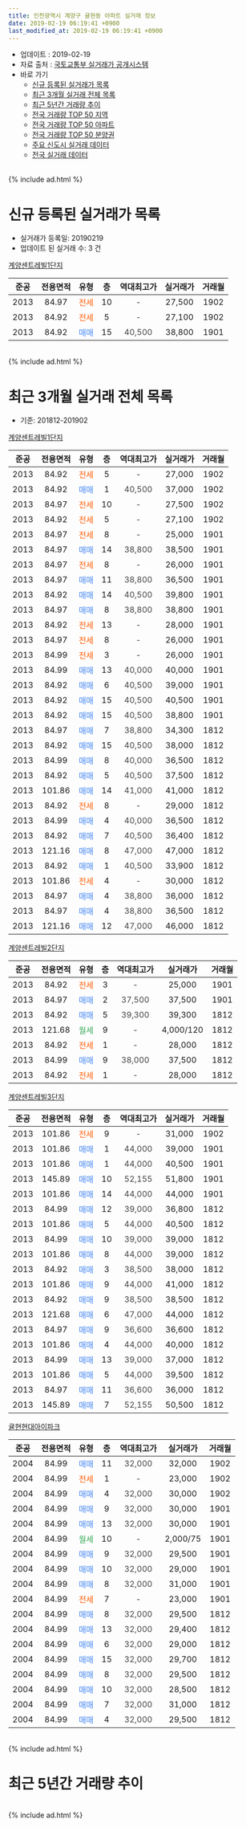 ```yaml
---
title: 인천광역시 계양구 귤현동 아파트 실거래 정보
date: 2019-02-19 06:19:41 +0900
last_modified_at: 2019-02-19 06:19:41 +0900
---
```


* 업데이트 : 2019-02-19
* 자료 출처 : [국토교통부 실거래가 공개시스템](http://rt.molit.go.kr)
* 바로 가기
    * [신규 등록된 실거래가 목록](#신규-등록된-실거래가-목록)
    * [최근 3개월 실거래 전체 목록](#최근-3개월-실거래-전체-목록)
    * [최근 5년간 거래량 추이](#최근-5년간-거래량-추이)
    * [전국 거래량 TOP 50 지역](https://inasie.github.io/apt-trade-info/최근-3개월-전국에서-가장-거래가-많이-발생한-지역)
    * [전국 거래량 TOP 50 아파트](https://inasie.github.io/apt-trade-info/최근-3개월-전국에서-가장-거래가-많이-발생한-아파트)
    * [전국 거래량 TOP 50 분양권](https://inasie.github.io/apt-trade-info/최근-3개월-전국에서-가장-거래가-많이-발생한-분양권)
    * [주요 신도시 실거래 데이터](https://inasie.github.io/apt-trade-info/주요-신도시)
    * [전국 실거래 데이터](https://inasie.github.io/apt-trade-info/전국)
<br>
{% include ad.html %}
<br>

# 신규 등록된 실거래가 목록
* 실거래가 등록일: 20190219
* 업데이트 된 실거래 수: 3 건


[계양센트레빌1단지](https://search.naver.com/search.naver?query=%EC%9D%B8%EC%B2%9C%EA%B4%91%EC%97%AD%EC%8B%9C+%EA%B3%84%EC%96%91%EA%B5%AC+%EA%B7%A4%ED%98%84%EB%8F%99+%EA%B3%84%EC%96%91%EC%84%BC%ED%8A%B8%EB%A0%88%EB%B9%8C1%EB%8B%A8%EC%A7%80)

|준공|전용면적|유형|층|역대최고가|실거래가|거래월|
|:---:|:---:|:---:|:---:|:---:|:---:|:---:|
|2013|84.97|<span style="color:#ff5a00">전세</span>|10|<span style="color:#444444">-</span>|27,500|1902|
|2013|84.92|<span style="color:#ff5a00">전세</span>|5|<span style="color:#444444">-</span>|27,100|1902|
|2013|84.92|<span style="color:#4285f3">매매</span>|15|<span style="color:#444444">40,500</span>|38,800|1901|


<br>
{% include ad.html %}
<br>

# 최근 3개월 실거래 전체 목록
* 기준: 201812-201902


[계양센트레빌1단지](https://search.naver.com/search.naver?query=%EC%9D%B8%EC%B2%9C%EA%B4%91%EC%97%AD%EC%8B%9C+%EA%B3%84%EC%96%91%EA%B5%AC+%EA%B7%A4%ED%98%84%EB%8F%99+%EA%B3%84%EC%96%91%EC%84%BC%ED%8A%B8%EB%A0%88%EB%B9%8C1%EB%8B%A8%EC%A7%80)

|준공|전용면적|유형|층|역대최고가|실거래가|거래월|
|:---:|:---:|:---:|:---:|:---:|:---:|:---:|
|2013|84.92|<span style="color:#ff5a00">전세</span>|5|<span style="color:#444444">-</span>|27,000|1902|
|2013|84.92|<span style="color:#4285f3">매매</span>|1|<span style="color:#444444">40,500</span>|37,000|1902|
|2013|84.97|<span style="color:#ff5a00">전세</span>|10|<span style="color:#444444">-</span>|27,500|1902|
|2013|84.92|<span style="color:#ff5a00">전세</span>|5|<span style="color:#444444">-</span>|27,100|1902|
|2013|84.97|<span style="color:#ff5a00">전세</span>|8|<span style="color:#444444">-</span>|25,000|1901|
|2013|84.97|<span style="color:#4285f3">매매</span>|14|<span style="color:#444444">38,800</span>|38,500|1901|
|2013|84.97|<span style="color:#ff5a00">전세</span>|8|<span style="color:#444444">-</span>|26,000|1901|
|2013|84.97|<span style="color:#4285f3">매매</span>|11|<span style="color:#444444">38,800</span>|36,500|1901|
|2013|84.92|<span style="color:#4285f3">매매</span>|14|<span style="color:#444444">40,500</span>|39,800|1901|
|2013|84.97|<span style="color:#4285f3">매매</span>|8|<span style="color:#444444">38,800</span>|38,800|1901|
|2013|84.92|<span style="color:#ff5a00">전세</span>|13|<span style="color:#444444">-</span>|28,000|1901|
|2013|84.97|<span style="color:#ff5a00">전세</span>|8|<span style="color:#444444">-</span>|26,000|1901|
|2013|84.99|<span style="color:#ff5a00">전세</span>|3|<span style="color:#444444">-</span>|26,000|1901|
|2013|84.99|<span style="color:#4285f3">매매</span>|13|<span style="color:#444444">40,000</span>|40,000|1901|
|2013|84.92|<span style="color:#4285f3">매매</span>|6|<span style="color:#444444">40,500</span>|39,000|1901|
|2013|84.92|<span style="color:#4285f3">매매</span>|15|<span style="color:#444444">40,500</span>|40,500|1901|
|2013|84.92|<span style="color:#4285f3">매매</span>|15|<span style="color:#444444">40,500</span>|38,800|1901|
|2013|84.97|<span style="color:#4285f3">매매</span>|7|<span style="color:#444444">38,800</span>|34,300|1812|
|2013|84.92|<span style="color:#4285f3">매매</span>|15|<span style="color:#444444">40,500</span>|38,000|1812|
|2013|84.99|<span style="color:#4285f3">매매</span>|8|<span style="color:#444444">40,000</span>|36,500|1812|
|2013|84.92|<span style="color:#4285f3">매매</span>|5|<span style="color:#444444">40,500</span>|37,500|1812|
|2013|101.86|<span style="color:#4285f3">매매</span>|14|<span style="color:#444444">41,000</span>|41,000|1812|
|2013|84.92|<span style="color:#ff5a00">전세</span>|8|<span style="color:#444444">-</span>|29,000|1812|
|2013|84.99|<span style="color:#4285f3">매매</span>|4|<span style="color:#444444">40,000</span>|36,500|1812|
|2013|84.92|<span style="color:#4285f3">매매</span>|7|<span style="color:#444444">40,500</span>|36,400|1812|
|2013|121.16|<span style="color:#4285f3">매매</span>|8|<span style="color:#444444">47,000</span>|47,000|1812|
|2013|84.92|<span style="color:#4285f3">매매</span>|1|<span style="color:#444444">40,500</span>|33,900|1812|
|2013|101.86|<span style="color:#ff5a00">전세</span>|4|<span style="color:#444444">-</span>|30,000|1812|
|2013|84.97|<span style="color:#4285f3">매매</span>|4|<span style="color:#444444">38,800</span>|36,000|1812|
|2013|84.97|<span style="color:#4285f3">매매</span>|4|<span style="color:#444444">38,800</span>|36,500|1812|
|2013|121.16|<span style="color:#4285f3">매매</span>|12|<span style="color:#444444">47,000</span>|46,000|1812|

[계양센트레빌2단지](https://search.naver.com/search.naver?query=%EC%9D%B8%EC%B2%9C%EA%B4%91%EC%97%AD%EC%8B%9C+%EA%B3%84%EC%96%91%EA%B5%AC+%EA%B7%A4%ED%98%84%EB%8F%99+%EA%B3%84%EC%96%91%EC%84%BC%ED%8A%B8%EB%A0%88%EB%B9%8C2%EB%8B%A8%EC%A7%80)

|준공|전용면적|유형|층|역대최고가|실거래가|거래월|
|:---:|:---:|:---:|:---:|:---:|:---:|:---:|
|2013|84.92|<span style="color:#ff5a00">전세</span>|3|<span style="color:#444444">-</span>|25,000|1901|
|2013|84.97|<span style="color:#4285f3">매매</span>|2|<span style="color:#444444">37,500</span>|37,500|1901|
|2013|84.92|<span style="color:#4285f3">매매</span>|5|<span style="color:#444444">39,300</span>|39,300|1812|
|2013|121.68|<span style="color:#34a853">월세</span>|9|<span style="color:#444444">-</span>|4,000/120|1812|
|2013|84.92|<span style="color:#ff5a00">전세</span>|1|<span style="color:#444444">-</span>|28,000|1812|
|2013|84.99|<span style="color:#4285f3">매매</span>|9|<span style="color:#444444">38,000</span>|37,500|1812|
|2013|84.92|<span style="color:#ff5a00">전세</span>|1|<span style="color:#444444">-</span>|28,000|1812|

[계양센트레빌3단지](https://search.naver.com/search.naver?query=%EC%9D%B8%EC%B2%9C%EA%B4%91%EC%97%AD%EC%8B%9C+%EA%B3%84%EC%96%91%EA%B5%AC+%EA%B7%A4%ED%98%84%EB%8F%99+%EA%B3%84%EC%96%91%EC%84%BC%ED%8A%B8%EB%A0%88%EB%B9%8C3%EB%8B%A8%EC%A7%80)

|준공|전용면적|유형|층|역대최고가|실거래가|거래월|
|:---:|:---:|:---:|:---:|:---:|:---:|:---:|
|2013|101.86|<span style="color:#ff5a00">전세</span>|9|<span style="color:#444444">-</span>|31,000|1902|
|2013|101.86|<span style="color:#4285f3">매매</span>|1|<span style="color:#444444">44,000</span>|39,000|1901|
|2013|101.86|<span style="color:#4285f3">매매</span>|1|<span style="color:#444444">44,000</span>|40,500|1901|
|2013|145.89|<span style="color:#4285f3">매매</span>|10|<span style="color:#444444">52,155</span>|51,800|1901|
|2013|101.86|<span style="color:#4285f3">매매</span>|14|<span style="color:#444444">44,000</span>|44,000|1901|
|2013|84.99|<span style="color:#4285f3">매매</span>|12|<span style="color:#444444">39,000</span>|36,800|1812|
|2013|101.86|<span style="color:#4285f3">매매</span>|5|<span style="color:#444444">44,000</span>|40,500|1812|
|2013|84.99|<span style="color:#4285f3">매매</span>|10|<span style="color:#444444">39,000</span>|39,000|1812|
|2013|101.86|<span style="color:#4285f3">매매</span>|8|<span style="color:#444444">44,000</span>|39,000|1812|
|2013|84.92|<span style="color:#4285f3">매매</span>|3|<span style="color:#444444">38,500</span>|38,000|1812|
|2013|101.86|<span style="color:#4285f3">매매</span>|9|<span style="color:#444444">44,000</span>|41,000|1812|
|2013|84.92|<span style="color:#4285f3">매매</span>|9|<span style="color:#444444">38,500</span>|38,500|1812|
|2013|121.68|<span style="color:#4285f3">매매</span>|6|<span style="color:#444444">47,000</span>|44,000|1812|
|2013|84.97|<span style="color:#4285f3">매매</span>|9|<span style="color:#444444">36,600</span>|36,600|1812|
|2013|101.86|<span style="color:#4285f3">매매</span>|4|<span style="color:#444444">44,000</span>|40,000|1812|
|2013|84.99|<span style="color:#4285f3">매매</span>|13|<span style="color:#444444">39,000</span>|37,000|1812|
|2013|101.86|<span style="color:#4285f3">매매</span>|5|<span style="color:#444444">44,000</span>|39,500|1812|
|2013|84.97|<span style="color:#4285f3">매매</span>|11|<span style="color:#444444">36,600</span>|36,000|1812|
|2013|145.89|<span style="color:#4285f3">매매</span>|7|<span style="color:#444444">52,155</span>|50,500|1812|


<script async src="//pagead2.googlesyndication.com/pagead/js/adsbygoogle.js"></script>
<!-- 기본 -->
<ins class="adsbygoogle"
     style="display:block"
     data-ad-client="ca-pub-2446590836940007"
     data-ad-slot="1659523306"
     data-ad-format="auto"
     data-full-width-responsive="true"></ins>
<script>
(adsbygoogle = window.adsbygoogle || []).push({});
</script>


[귤현현대아이파크](https://search.naver.com/search.naver?query=%EC%9D%B8%EC%B2%9C%EA%B4%91%EC%97%AD%EC%8B%9C+%EA%B3%84%EC%96%91%EA%B5%AC+%EA%B7%A4%ED%98%84%EB%8F%99+%EA%B7%A4%ED%98%84%ED%98%84%EB%8C%80%EC%95%84%EC%9D%B4%ED%8C%8C%ED%81%AC)

|준공|전용면적|유형|층|역대최고가|실거래가|거래월|
|:---:|:---:|:---:|:---:|:---:|:---:|:---:|
|2004|84.99|<span style="color:#4285f3">매매</span>|11|<span style="color:#444444">32,000</span>|32,000|1902|
|2004|84.99|<span style="color:#ff5a00">전세</span>|1|<span style="color:#444444">-</span>|23,000|1902|
|2004|84.99|<span style="color:#4285f3">매매</span>|4|<span style="color:#444444">32,000</span>|30,000|1902|
|2004|84.99|<span style="color:#4285f3">매매</span>|9|<span style="color:#444444">32,000</span>|30,000|1901|
|2004|84.99|<span style="color:#4285f3">매매</span>|13|<span style="color:#444444">32,000</span>|30,000|1901|
|2004|84.99|<span style="color:#34a853">월세</span>|10|<span style="color:#444444">-</span>|2,000/75|1901|
|2004|84.99|<span style="color:#4285f3">매매</span>|9|<span style="color:#444444">32,000</span>|29,500|1901|
|2004|84.99|<span style="color:#4285f3">매매</span>|10|<span style="color:#444444">32,000</span>|29,000|1901|
|2004|84.99|<span style="color:#4285f3">매매</span>|8|<span style="color:#444444">32,000</span>|31,000|1901|
|2004|84.99|<span style="color:#ff5a00">전세</span>|7|<span style="color:#444444">-</span>|23,000|1901|
|2004|84.99|<span style="color:#4285f3">매매</span>|8|<span style="color:#444444">32,000</span>|29,500|1812|
|2004|84.99|<span style="color:#4285f3">매매</span>|13|<span style="color:#444444">32,000</span>|29,400|1812|
|2004|84.99|<span style="color:#4285f3">매매</span>|6|<span style="color:#444444">32,000</span>|29,000|1812|
|2004|84.99|<span style="color:#4285f3">매매</span>|15|<span style="color:#444444">32,000</span>|29,700|1812|
|2004|84.99|<span style="color:#4285f3">매매</span>|8|<span style="color:#444444">32,000</span>|29,500|1812|
|2004|84.99|<span style="color:#4285f3">매매</span>|10|<span style="color:#444444">32,000</span>|28,500|1812|
|2004|84.99|<span style="color:#4285f3">매매</span>|7|<span style="color:#444444">32,000</span>|31,000|1812|
|2004|84.99|<span style="color:#4285f3">매매</span>|4|<span style="color:#444444">32,000</span>|29,500|1812|


<br>
{% include ad.html %}
<br>

# 최근 5년간 거래량 추이


<div style="width:100%;">
    <canvas id="deal_progress" height="200"></canvas>
</div>

<script>
new Chart(document.getElementById("deal_progress"), {
    type: 'line',
    data: {
        labels: ['201402','201403','201404','201405','201406','201407','201408','201409','201410','201411','201412','201501','201502','201503','201504','201505','201506','201507','201508','201509','201510','201511','201512','201601','201602','201603','201604','201605','201606','201607','201608','201609','201610','201611','201612','201701','201702','201703','201704','201705','201706','201707','201708','201709','201710','201711','201712','201801','201802','201803','201804','201805','201806','201807','201808','201809','201810','201811','201812','201901','201902'],
        datasets: [{
            label: '매매',
            pointRadius: 1,
            data: [2, 6, 5, 6, 2, 7, 5, 3, 17, 9, 4, 8, 6, 12, 17, 17, 6, 76, 62, 66, 74, 31, 16, 17, 6, 20, 9, 43, 19, 26, 17, 20, 8, 6, 6, 3, 3, 15, 6, 11, 18, 15, 13, 11, 7, 7, 6, 6, 9, 10, 4, 4, 8, 5, 12, 9, 9, 5, 36, 18, 3],
            borderColor: "rgba(255, 201, 14, 1)",
            backgroundColor: "rgba(255, 201, 14, 0.5)",
            fill: false,
            lineTension: 0
        },{
            label: '전월세',
            pointRadius: 1,
            data: [32, 29, 3, 4, 7, 7, 9, 3, 5, 9, 10, 18, 22, 17, 11, 9, 14, 10, 11, 3, 5, 4, 10, 6, 5, 8, 7, 8, 8, 8, 5, 4, 4, 8, 13, 10, 12, 13, 14, 7, 14, 7, 10, 13, 8, 4, 8, 10, 9, 8, 6, 8, 10, 6, 6, 4, 8, 5, 5, 8, 5],
            borderColor: "rgba(0, 141, 185, 1)",
            backgroundColor: "rgba(0, 141, 185, 0.5)",
            fill: false,
            lineTension: 0
        }
        ]
    },
    options: {
        responsive: true,
        title: {
            display: false
        },
        tooltips: {
            mode: 'index',
            intersect: false
        },
        hover: {
            mode: 'nearest',
            intersect: true
        },
        scales: {
            xAxes: [{
                display: true,
                scaleLabel: {
                    display: true,
                    labelString: '년/월'
                }
            }],
            yAxes: [{
                display: true,
                ticks: {
                    suggestedMin: 0,
                },
                scaleLabel: {
                    display: true,
                    labelString: '실거래 수'
                }
            }]
        }
    }
});

</script>


<br>
{% include ad.html %}
<br>

